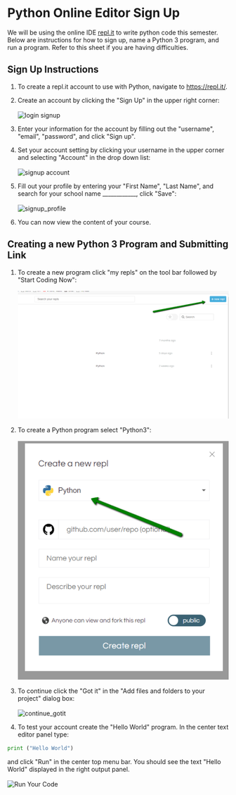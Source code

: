 # Python Online Editor Sign Up
We will be using the online IDE [repl.it](https://repl.it) to write python code this semester.  Below are instructions for how to sign up, name a Python 3 program, and run a program.  Refer to this sheet if you are having difficulties.

## Sign Up Instructions

1.	To create a repl.it account to use with Python, navigate to https://repl.it/.

2. Create an account by clicking the "Sign Up" in the upper right corner:
<br/><br/>
![login signup](replit_student_signup.PNG)

3. Enter your information for the account by filling out the "username", "email", "password", and click "Sign up".

4. Set your account setting by clicking your username in the upper corner and selecting "Account" in the drop down list:
<br/><br/>
![signup account](replit_student_account.PNG)

5. Fill out your profile by entering your "First Name", "Last Name", and search for your school name ____________, click "Save":
<br/><br/>
![signup_profile](replit_student_profile.PNG)

6. You can now view the content of your course.

## Creating a new Python 3 Program and Submitting Link
1. To create a new program click "my repls" on the tool bar followed by "Start Coding Now":
<br/><br/>
![New replit](replit_student_myrepls.PNG)

2. To create a Python program select "Python3":
<br/><br/>
![python3_program](replit_student_python3.PNG)

3. To continue click the "Got it" in the "Add files and folders to your project" dialog box:
<br/><br/>
![continue_gotit](replit_student_add.PNG)

4. To test your account create the "Hello World" program.  In the center text editor panel type:

```Python
print ("Hello World")
```
and click "Run" in the center top menu bar.  You should see the text "Hello World" displayed in the right output panel.
<br/><br/>
![Run Your Code](replit_student_run.PNG)
